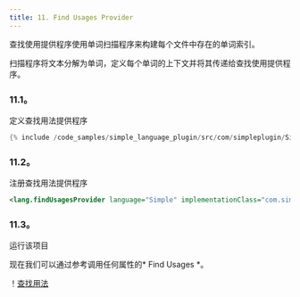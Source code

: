 ```yaml
---
title: 11. Find Usages Provider
---
```


查找使用提供程序使用单词扫描程序来构建每个文件中存在的单词索引。

扫描程序将文本分解为单词，定义每个单词的上下文并将其传递给查找使用提供程序。


### 11.1。
定义查找用法提供程序


```java
{% include /code_samples/simple_language_plugin/src/com/simpleplugin/SimpleFindUsagesProvider.java %}
```

### 11.2。
注册查找用法提供程序


```xml
<lang.findUsagesProvider language="Simple" implementationClass="com.simpleplugin.SimpleFindUsagesProvider"/>
```

### 11.3。
运行该项目


现在我们可以通过参考调用任何属性的* Find Usages *。


！[查找用法](img/find_usages.png)


